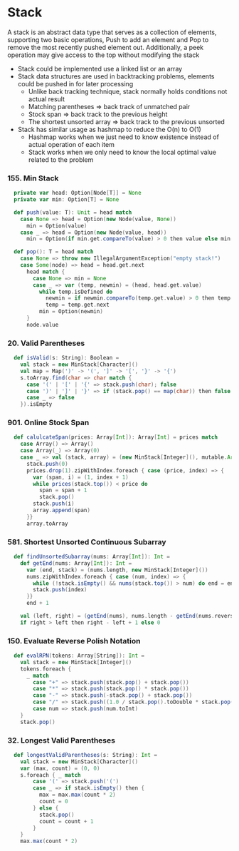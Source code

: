 # Stack
A stack is an abstract data type that serves as a collection of elements, supporting two basic operations, 
Push to add an element and Pop to remove the most recently pushed element out. 
Additionally, a peek operation may give access to the top without modifying the stack
- Stack could be implemented use a linked list or an array
- Stack data structures are used in backtracking problems, elements could be pushed in for later processing
  - Unlike back tracking technique, stack normally holds conditions not actual result
  - Matching parentheses => back track of unmatched pair
  - Stock span => back track to the previous height
  - The shortest unsorted array => back track to the previous unsorted
- Stack has similar usage as hashmap to reduce the O(n) to O(1)
  - Hashmap works when we just need to know existence instead of actual operation of each item
  - Stack works when we only need to know the local optimal value related to the problem

### 155. Min Stack
```scala
  private var head: Option[Node[T]] = None
  private var min: Option[T] = None

  def push(value: T): Unit = head match
    case None => head = Option(new Node(value, None))
      min = Option(value)
    case _ => head = Option(new Node(value, head))
      min = Option(if min.get.compareTo(value) > 0 then value else min.get)

  def pop(): T = head match
    case None => throw new IllegalArgumentException("empty stack!")
    case Some(node) => head = head.get.next
      head match {
        case None => min = None
        case _ => var (temp, newmin) = (head, head.get.value)
          while temp.isDefined do
            newmin = if newmin.compareTo(temp.get.value) > 0 then temp.get.value else newmin
            temp = temp.get.next
          min = Option(newmin)
      }
      node.value
```

### 20. Valid Parentheses
```scala
  def isValid(s: String): Boolean =
    val stack = new MinStack[Character]()
    val map = Map(')' -> '(', ']' -> '[', '}' -> '{')
    s.toArray.find(char => char match {
      case '(' | '[' | '{' => stack.push(char); false
      case ')' | ']' | '}' => if (stack.pop() == map(char)) then false else true
      case _ => false
    }).isEmpty
```

### 901. Online Stock Span
```scala
  def calulcateSpan(prices: Array[Int]): Array[Int] = prices match
    case Array() => Array()
    case Array(_) => Array(0)
    case _ => val (stack, array) = (new MinStack[Integer](), mutable.ArrayBuffer[Int](0))
      stack.push(0)
      prices.drop(1).zipWithIndex.foreach { case (price, index) => {
        var (span, i) = (1, index + 1)
        while prices(stack.top()) < price do
          span = span + 1
          stack.pop()
        stack.push(i)
        array.append(span)
      }}
      array.toArray
```

### 581. Shortest Unsorted Continuous Subarray
```scala
  def findUnsortedSubarray(nums: Array[Int]): Int =
    def getEnd(nums: Array[Int]): Int =
      var (end, stack) = (nums.length, new MinStack[Integer]())
      nums.zipWithIndex.foreach { case (num, index) => {
        while (!stack.isEmpty() && nums(stack.top()) > num) do end = end.min(stack.pop())
        stack.push(index)
      }}
      end + 1

    val (left, right) = (getEnd(nums), nums.length - getEnd(nums.reverse))
    if right > left then right - left + 1 else 0
```

### 150. Evaluate Reverse Polish Notation
```scala
  def evalRPN(tokens: Array[String]): Int =
    val stack = new MinStack[Integer]()
    tokens.foreach {
      _ match
        case "+" => stack.push(stack.pop() + stack.pop())
        case "*" => stack.push(stack.pop() * stack.pop())
        case "-" => stack.push(-stack.pop() + stack.pop())
        case "/" => stack.push((1.0 / stack.pop().toDouble * stack.pop()).toInt)
        case num => stack.push(num.toInt)
    }
    stack.pop()
```

### 32. Longest Valid Parentheses
```scala
  def longestValidParentheses(s: String): Int =
    val stack = new MinStack[Character]()
    var (max, count) = (0, 0)
    s.foreach { _ match
        case '(' => stack.push('(')
        case _ => if stack.isEmpty() then {
          max = max.max(count * 2)
          count = 0
        } else {
          stack.pop()
          count = count + 1
        }
    }
    max.max(count * 2)
```